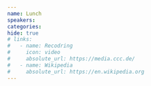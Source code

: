 ```yaml
---
name: Lunch
speakers:
categories:
hide: true
# links:
#   - name: Recodring
#     icon: video
#     absolute_url: https://media.ccc.de/
#   - name: Wikipedia
#     absolute_url: https://en.wikipedia.org
---
```

